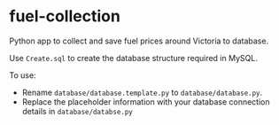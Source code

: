 # fuel-collection

Python app to collect and save fuel prices around Victoria to database.

Use `Create.sql` to create the database structure required in MySQL.

To use:
* Rename `database/database.template.py` to `database/database.py`.
* Replace the placeholder information with your database connection details in `database/databse.py`